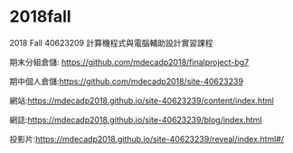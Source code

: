 # 2018fall

2018 Fall 40623209 計算機程式與電腦輔助設計實習課程

期末分組倉儲: https://github.com/mdecadp2018/finalproject-bg7

期中個人倉儲:https://github.com/mdecadp2018/site-40623239

網站:https://mdecadp2018.github.io/site-40623239/content/index.html

網誌:https://mdecadp2018.github.io/site-40623239/blog/index.html

投影片:https://mdecadp2018.github.io/site-40623239/reveal/index.html#/
